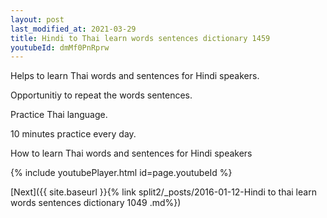```yaml
---
layout: post
last_modified_at: 2021-03-29
title: Hindi to Thai learn words sentences dictionary 1459 
youtubeId: dmMf0PnRprw
---
```

 
 
Helps to learn Thai words and sentences for Hindi speakers.

Opportunitiy to repeat the words sentences. 

Practice Thai language. 
 
10 minutes practice every day. 
 
How to learn Thai words and sentences for Hindi speakers 
 
{% include youtubePlayer.html id=page.youtubeId %}
 
 
[Next]({{ site.baseurl }}{% link  split2/_posts/2016-01-12-Hindi to thai learn words sentences dictionary 1049 .md%})
 
